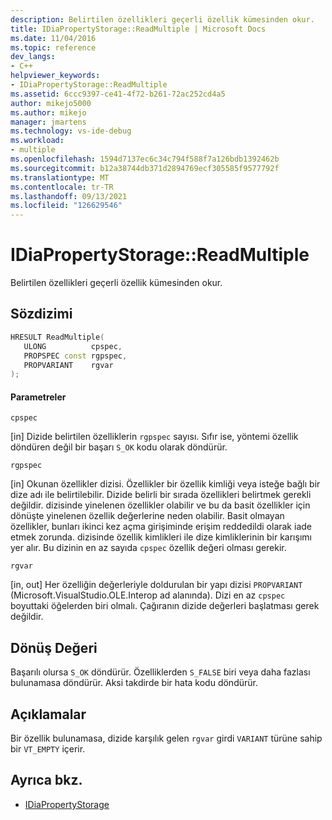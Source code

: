 ```yaml
---
description: Belirtilen özellikleri geçerli özellik kümesinden okur.
title: IDiaPropertyStorage::ReadMultiple | Microsoft Docs
ms.date: 11/04/2016
ms.topic: reference
dev_langs:
- C++
helpviewer_keywords:
- IDiaPropertyStorage::ReadMultiple
ms.assetid: 6ccc9397-ce41-4f72-b261-72ac252cd4a5
author: mikejo5000
ms.author: mikejo
manager: jmartens
ms.technology: vs-ide-debug
ms.workload:
- multiple
ms.openlocfilehash: 1594d7137ec6c34c794f588f7a126bdb1392462b
ms.sourcegitcommit: b12a38744db371d2894769ecf305585f9577792f
ms.translationtype: MT
ms.contentlocale: tr-TR
ms.lasthandoff: 09/13/2021
ms.locfileid: "126629546"
---
```

# <a name="idiapropertystoragereadmultiple"></a>IDiaPropertyStorage::ReadMultiple
Belirtilen özellikleri geçerli özellik kümesinden okur.

## <a name="syntax"></a>Sözdizimi

```C++
HRESULT ReadMultiple( 
   ULONG          cpspec,
   PROPSPEC const rgpspec,
   PROPVARIANT    rgvar
);
```

#### <a name="parameters"></a>Parametreler
 `cpspec`

[in] Dizide belirtilen özelliklerin `rgpspec` sayısı. Sıfır ise, yöntemi özellik döndüren değil bir başarı `S_OK` kodu olarak döndürür.

 `rgpspec`

[in] Okunan özellikler dizisi. Özellikler bir özellik kimliği veya isteğe bağlı bir dize adı ile belirtilebilir. Dizide belirli bir sırada özellikleri belirtmek gerekli değildir. dizisinde yinelenen özellikler olabilir ve bu da basit özellikler için dönüşte yinelenen özellik değerlerine neden olabilir. Basit olmayan özellikler, bunları ikinci kez açma girişiminde erişim reddedildi olarak iade etmek zorunda. dizisinde özellik kimlikleri ile dize kimliklerinin bir karışımı yer alır. Bu dizinin en az sayıda `cpspec` özellik değeri olması gerekir.

 `rgvar`

[in, out] Her özelliğin değerleriyle doldurulan bir yapı dizisi `PROPVARIANT` (Microsoft.VisualStudio.OLE.Interop ad alanında). Dizi en az `cpspec` boyuttaki öğelerden biri olmalı. Çağıranın dizide değerleri başlatması gerek değildir.

## <a name="return-value"></a>Dönüş Değeri
 Başarılı olursa `S_OK` döndürür. Özelliklerden `S_FALSE` biri veya daha fazlası bulunamasa döndürür. Aksi takdirde bir hata kodu döndürür.

## <a name="remarks"></a>Açıklamalar
 Bir özellik bulunamasa, dizide karşılık gelen `rgvar` girdi `VARIANT` türüne sahip bir `VT_EMPTY` içerir.

## <a name="see-also"></a>Ayrıca bkz.
- [IDiaPropertyStorage](../../debugger/debug-interface-access/idiapropertystorage.md)
